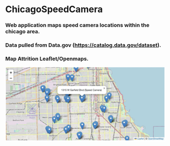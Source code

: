 # ChicagoSpeedCamera
### Web application maps speed camera locations within the chicago area.
### Data pulled from Data.gov (https://catalog.data.gov/dataset).
### Map Attrition Leaflet/Openmaps.
![This is an image](Chicago%20Speed%20Camera.png)
